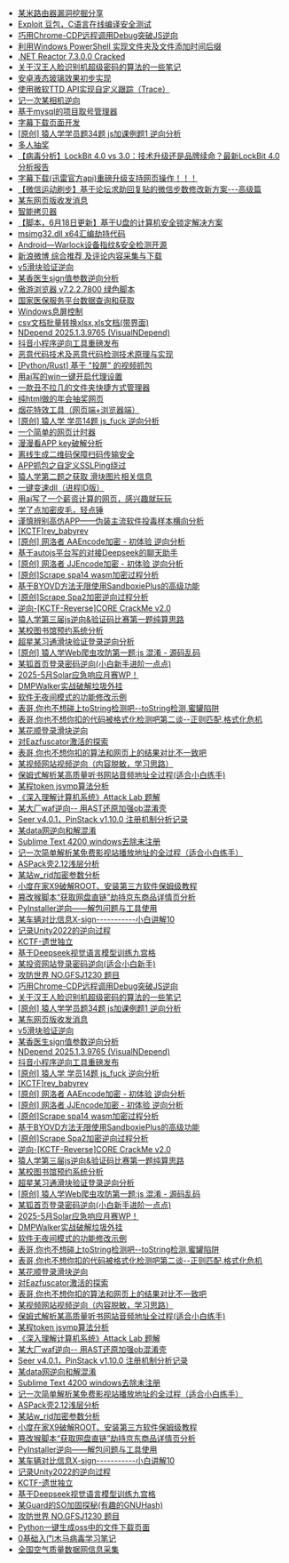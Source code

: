 + [某米路由器漏洞挖掘分享](https://www.52pojie.cn/thread-2040053-1-1.html)
+ [Exploit 豆包，C语言在线编译安全测试](https://www.52pojie.cn/thread-2040016-1-1.html)
+ [巧用Chrome-CDP远程调用Debug突破JS逆向](https://www.52pojie.cn/thread-2040010-1-1.html)
+ [利用Windows PowerShell 实现文件夹及文件添加时间后缀](https://www.52pojie.cn/thread-2039904-1-1.html)
+ [.NET Reactor 7.3.0.0 Cracked](https://www.52pojie.cn/thread-2039882-1-1.html)
+ [关于汉王人脸识别机超级密码的算法的一些笔记](https://www.52pojie.cn/thread-2039838-1-1.html)
+ [安卓液态玻璃效果初步实现](https://www.52pojie.cn/thread-2039832-1-1.html)
+ [使用微软TTD API实现自定义跟踪（Trace）](https://www.52pojie.cn/thread-2039822-1-1.html)
+ [记一次某相机逆向](https://www.52pojie.cn/thread-2039817-1-1.html)
+ [基于mysql的项目取号管理器](https://www.52pojie.cn/thread-2039802-1-1.html)
+ [字幕下载页面开发](https://www.52pojie.cn/thread-2039758-1-1.html)
+ [[原创] 猿人学学员题34题 js加课例题1 逆向分析](https://www.52pojie.cn/thread-2039700-1-1.html)
+ [多人抽奖](https://www.52pojie.cn/thread-2039677-1-1.html)
+ [【病毒分析】LockBit 4.0 vs 3.0：技术升级还是品牌续命？最新LockBit 4.0分析报告](https://www.52pojie.cn/thread-2039554-1-1.html)
+ [字幕下载(迅雷官方api)重磅升级支持网页操作！！！](https://www.52pojie.cn/thread-2039545-1-1.html)
+ [【微信运动刷步】基于论坛求助回复贴的微信步数修改新方案---高级篇](https://www.52pojie.cn/thread-2039517-1-1.html)
+ [某东网页版收发消息](https://www.52pojie.cn/thread-2039238-1-1.html)
+ [智能拷贝器](https://www.52pojie.cn/thread-2039209-1-1.html)
+ [【脚本，6月18日更新】基于U盘的计算机安全锁定解决方案](https://www.52pojie.cn/thread-2039186-1-1.html)
+ [msimg32.dll  x64汇编劫持代码](https://www.52pojie.cn/thread-2039009-1-1.html)
+ [Android—Warlock设备指纹&安全检测开源](https://www.52pojie.cn/thread-2039003-1-1.html)
+ [新浪微博 综合推荐 及评论内容采集与下载](https://www.52pojie.cn/thread-2038974-1-1.html)
+ [v5滑块验证逆向](https://www.52pojie.cn/thread-2038972-1-1.html)
+ [某香医生sign值参数逆向分析](https://www.52pojie.cn/thread-2038968-1-1.html)
+ [傲游浏览器 v7.2.2.7800 绿色脚本](https://www.52pojie.cn/thread-2038884-1-1.html)
+ [国家医保服务平台数据查询和获取](https://www.52pojie.cn/thread-2038873-1-1.html)
+ [Windows息屏控制](https://www.52pojie.cn/thread-2038856-1-1.html)
+ [csv文档批量转换xlsx,xls文档(带界面)](https://www.52pojie.cn/thread-2038852-1-1.html)
+ [NDepend 2025.1.3.9765 (VisualNDepend)](https://www.52pojie.cn/thread-2038827-1-1.html)
+ [抖音小程序逆向工具重磅发布](https://www.52pojie.cn/thread-2038738-1-1.html)
+ [恶意代码技术及恶意代码检测技术原理与实现](https://www.52pojie.cn/thread-2038716-1-1.html)
+ [[Python/Rust] 基于 "投屏" 的视频抓包](https://www.52pojie.cn/thread-2038686-1-1.html)
+ [用ai写的win一键开启代理设置](https://www.52pojie.cn/thread-2038681-1-1.html)
+ [一款丑不拉几的文件夹快捷方式管理器](https://www.52pojie.cn/thread-2038641-1-1.html)
+ [纯html做的年会抽奖网页](https://www.52pojie.cn/thread-2038612-1-1.html)
+ [烟花特效工具（网页端+浏览器端）](https://www.52pojie.cn/thread-2038605-1-1.html)
+ [[原创] 猿人学 学员14题 js_fuck 逆向分析](https://www.52pojie.cn/thread-2038595-1-1.html)
+ [一个简单的网页计时器](https://www.52pojie.cn/thread-2038583-1-1.html)
+ [漫漫看APP key破解分析](https://www.52pojie.cn/thread-2038579-1-1.html)
+ [离线生成二维码保障扫码传输安全](https://www.52pojie.cn/thread-2038573-1-1.html)
+ [APP抓包之自定义SSLPing绕过](https://www.52pojie.cn/thread-2038422-1-1.html)
+ [猿人学第二题之获取 滑块图片相关信息](https://www.52pojie.cn/thread-2038410-1-1.html)
+ [一键变速dll（进程ID版）](https://www.52pojie.cn/thread-2038409-1-1.html)
+ [用ai写了一个薪资计算的网页，感兴趣就玩玩](https://www.52pojie.cn/thread-2038394-1-1.html)
+ [学了点加密皮毛，轻点锤](https://www.52pojie.cn/thread-2038085-1-1.html)
+ [谨慎辨别高仿APP——伪装主流软件投毒样本横向分析](https://www.52pojie.cn/thread-2038056-1-1.html)
+ [[KCTF]rev_babyrev](https://www.52pojie.cn/thread-2038047-1-1.html)
+ [[原创] 网洛者 AAEncode加密 - 初体验 逆向分析](https://www.52pojie.cn/thread-2038005-1-1.html)
+ [基于autojs平台写的对接Deepseek的聊天助手](https://www.52pojie.cn/thread-2037980-1-1.html)
+ [[原创] 网洛者 JJEncode加密 - 初体验 逆向分析](https://www.52pojie.cn/thread-2037870-1-1.html)
+ [[原创]Scrape spa14 wasm加密过程分析](https://www.52pojie.cn/thread-2037819-1-1.html)
+ [基于BYOVD方法无限使用SandboxiePlus的高级功能](https://www.52pojie.cn/thread-2037796-1-1.html)
+ [[原创]Scrape Spa2加密逆向过程分析](https://www.52pojie.cn/thread-2037616-1-1.html)
+ [逆向-[KCTF-Reverse]CORE CrackMe v2.0](https://www.52pojie.cn/thread-2037517-1-1.html)
+ [猿人学第三届js逆向&验证码比赛第一题纯算思路](https://www.52pojie.cn/thread-2037361-1-1.html)
+ [某校图书馆预约系统分析](https://www.52pojie.cn/thread-2037247-1-1.html)
+ [超星某习通滑块验证登录逆向分析](https://www.52pojie.cn/thread-2037138-1-1.html)
+ [[原创] 猿人学Web爬虫攻防第一题:js 混淆 - 源码乱码](https://www.52pojie.cn/thread-2037096-1-1.html)
+ [某狐首页登录密码逆向(小白新手进阶一点点)](https://www.52pojie.cn/thread-2036785-1-1.html)
+ [2025-5月Solar应急响应月赛WP！](https://www.52pojie.cn/thread-2036624-1-1.html)
+ [DMPWalker实战破解垃圾外挂](https://www.52pojie.cn/thread-2035779-1-1.html)
+ [软件无夜间模式的功能修改示例](https://www.52pojie.cn/thread-2035675-1-1.html)
+ [表哥,你也不想碰上toString检测吧--toString检测,蜜罐陷阱](https://www.52pojie.cn/thread-2035568-1-1.html)
+ [表哥,你也不想你扣的代码被格式化检测吧第二谈--正则匹配,格式化危机](https://www.52pojie.cn/thread-2035543-1-1.html)
+ [某花顺登录滑块逆向](https://www.52pojie.cn/thread-2035508-1-1.html)
+ [对Eazfuscator激活的探索](https://www.52pojie.cn/thread-2035451-1-1.html)
+ [表哥,你也不想你扣的算法和网页上的结果对比不一致吧](https://www.52pojie.cn/thread-2035300-1-1.html)
+ [某视频网站视频逆向（内容脱敏，学习思路）](https://www.52pojie.cn/thread-2035143-1-1.html)
+ [保姆式解析某高质量听书网站音频地址全过程(适合小白练手)](https://www.52pojie.cn/thread-2035137-1-1.html)
+ [某程token  jsvmp算法分析](https://www.52pojie.cn/thread-2034891-1-1.html)
+ [《深入理解计算机系统》Attack Lab 题解](https://www.52pojie.cn/thread-2034829-1-1.html)
+ [某大厂waf逆向-- 用AST还原加强ob混淆壳](https://www.52pojie.cn/thread-2034613-1-1.html)
+ [Seer v4.0.1，PinStack v1.10.0 注册机制分析记录](https://www.52pojie.cn/thread-2034373-1-1.html)
+ [某data网逆向和解混淆](https://www.52pojie.cn/thread-2034020-1-1.html)
+ [Sublime Text 4200 windows去除未注册](https://www.52pojie.cn/thread-2033994-1-1.html)
+ [记一次简单解析某免费影视站播放地址的全过程（适合小白练手）](https://www.52pojie.cn/thread-2033927-1-1.html)
+ [ASPack壳2.12浅层分析](https://www.52pojie.cn/thread-2033861-1-1.html)
+ [某站w_rid加密参数分析](https://www.52pojie.cn/thread-2033704-1-1.html)
+ [小度在家X9破解ROOT、安装第三方软件保姆级教程](https://www.52pojie.cn/thread-2033703-1-1.html)
+ [篡改猴脚本“获取网盘直链”劫持京东商品详情页分析](https://www.52pojie.cn/thread-2033695-1-1.html)
+ [PyInstaller逆向——解包问题与工具使用](https://www.52pojie.cn/thread-2033673-1-1.html)
+ [某车辆对比信息X-sign-----------小白讲解10](https://www.52pojie.cn/thread-2033662-1-1.html)
+ [记录Unity2022的逆向过程](https://www.52pojie.cn/thread-2033644-1-1.html)
+ [KCTF-遗世独立](https://www.52pojie.cn/thread-2033134-1-1.html)
+ [基于Deepseek视觉语言模型训练九宫格](https://www.52pojie.cn/thread-2032868-1-1.html)
+ [某投资网站登录密码逆向(适合小白新手)](https://www.52pojie.cn/thread-2032824-1-1.html)
+ [攻防世界 NO.GFSJ1230 题目](https://www.52pojie.cn/forum.php?mod=viewthread&tid=2040122&extra=page%3D1%26filter%3Dauthor%26orderby%3Ddateline)
+ [巧用Chrome-CDP远程调用Debug突破JS逆向](https://www.52pojie.cn/forum.php?mod=viewthread&tid=2040010&extra=page%3D1%26filter%3Dauthor%26orderby%3Ddateline)
+ [关于汉王人脸识别机超级密码的算法的一些笔记](https://www.52pojie.cn/forum.php?mod=viewthread&tid=2039838&extra=page%3D1%26filter%3Dauthor%26orderby%3Ddateline)
+ [[原创] 猿人学学员题34题 js加课例题1 逆向分析](https://www.52pojie.cn/forum.php?mod=viewthread&tid=2039700&extra=page%3D1%26filter%3Dauthor%26orderby%3Ddateline)
+ [某东网页版收发消息](https://www.52pojie.cn/forum.php?mod=viewthread&tid=2039238&extra=page%3D1%26filter%3Dauthor%26orderby%3Ddateline)
+ [v5滑块验证逆向](https://www.52pojie.cn/forum.php?mod=viewthread&tid=2038972&extra=page%3D1%26filter%3Dauthor%26orderby%3Ddateline)
+ [某香医生sign值参数逆向分析](https://www.52pojie.cn/forum.php?mod=viewthread&tid=2038968&extra=page%3D1%26filter%3Dauthor%26orderby%3Ddateline)
+ [NDepend 2025.1.3.9765 (VisualNDepend)](https://www.52pojie.cn/forum.php?mod=viewthread&tid=2038827&extra=page%3D1%26filter%3Dauthor%26orderby%3Ddateline)
+ [抖音小程序逆向工具重磅发布](https://www.52pojie.cn/forum.php?mod=viewthread&tid=2038738&extra=page%3D1%26filter%3Dauthor%26orderby%3Ddateline)
+ [[原创] 猿人学 学员14题 js_fuck 逆向分析](https://www.52pojie.cn/forum.php?mod=viewthread&tid=2038595&extra=page%3D1%26filter%3Dauthor%26orderby%3Ddateline)
+ [[KCTF]rev_babyrev](https://www.52pojie.cn/forum.php?mod=viewthread&tid=2038047&extra=page%3D1%26filter%3Dauthor%26orderby%3Ddateline)
+ [[原创] 网洛者 AAEncode加密 - 初体验 逆向分析](https://www.52pojie.cn/forum.php?mod=viewthread&tid=2038005&extra=page%3D1%26filter%3Dauthor%26orderby%3Ddateline)
+ [[原创] 网洛者 JJEncode加密 - 初体验 逆向分析](https://www.52pojie.cn/forum.php?mod=viewthread&tid=2037870&extra=page%3D1%26filter%3Dauthor%26orderby%3Ddateline)
+ [[原创]Scrape spa14 wasm加密过程分析](https://www.52pojie.cn/forum.php?mod=viewthread&tid=2037819&extra=page%3D1%26filter%3Dauthor%26orderby%3Ddateline)
+ [基于BYOVD方法无限使用SandboxiePlus的高级功能](https://www.52pojie.cn/forum.php?mod=viewthread&tid=2037796&extra=page%3D1%26filter%3Dauthor%26orderby%3Ddateline)
+ [[原创]Scrape Spa2加密逆向过程分析](https://www.52pojie.cn/forum.php?mod=viewthread&tid=2037616&extra=page%3D1%26filter%3Dauthor%26orderby%3Ddateline)
+ [逆向-[KCTF-Reverse]CORE CrackMe v2.0](https://www.52pojie.cn/forum.php?mod=viewthread&tid=2037517&extra=page%3D1%26filter%3Dauthor%26orderby%3Ddateline)
+ [猿人学第三届js逆向&验证码比赛第一题纯算思路](https://www.52pojie.cn/forum.php?mod=viewthread&tid=2037361&extra=page%3D1%26filter%3Dauthor%26orderby%3Ddateline)
+ [某校图书馆预约系统分析](https://www.52pojie.cn/forum.php?mod=viewthread&tid=2037247&extra=page%3D1%26filter%3Dauthor%26orderby%3Ddateline)
+ [超星某习通滑块验证登录逆向分析](https://www.52pojie.cn/forum.php?mod=viewthread&tid=2037138&extra=page%3D1%26filter%3Dauthor%26orderby%3Ddateline)
+ [[原创] 猿人学Web爬虫攻防第一题:js 混淆 - 源码乱码](https://www.52pojie.cn/forum.php?mod=viewthread&tid=2037096&extra=page%3D1%26filter%3Dauthor%26orderby%3Ddateline)
+ [某狐首页登录密码逆向(小白新手进阶一点点)](https://www.52pojie.cn/forum.php?mod=viewthread&tid=2036785&extra=page%3D1%26filter%3Dauthor%26orderby%3Ddateline)
+ [2025-5月Solar应急响应月赛WP！](https://www.52pojie.cn/forum.php?mod=viewthread&tid=2036624&extra=page%3D1%26filter%3Dauthor%26orderby%3Ddateline)
+ [DMPWalker实战破解垃圾外挂](https://www.52pojie.cn/forum.php?mod=viewthread&tid=2035779&extra=page%3D1%26filter%3Dauthor%26orderby%3Ddateline)
+ [软件无夜间模式的功能修改示例](https://www.52pojie.cn/forum.php?mod=viewthread&tid=2035675&extra=page%3D1%26filter%3Dauthor%26orderby%3Ddateline)
+ [表哥,你也不想碰上toString检测吧--toString检测,蜜罐陷阱](https://www.52pojie.cn/forum.php?mod=viewthread&tid=2035568&extra=page%3D1%26filter%3Dauthor%26orderby%3Ddateline)
+ [表哥,你也不想你扣的代码被格式化检测吧第二谈--正则匹配,格式化危机](https://www.52pojie.cn/forum.php?mod=viewthread&tid=2035543&extra=page%3D1%26filter%3Dauthor%26orderby%3Ddateline)
+ [某花顺登录滑块逆向](https://www.52pojie.cn/forum.php?mod=viewthread&tid=2035508&extra=page%3D1%26filter%3Dauthor%26orderby%3Ddateline)
+ [对Eazfuscator激活的探索](https://www.52pojie.cn/forum.php?mod=viewthread&tid=2035451&extra=page%3D1%26filter%3Dauthor%26orderby%3Ddateline)
+ [表哥,你也不想你扣的算法和网页上的结果对比不一致吧](https://www.52pojie.cn/forum.php?mod=viewthread&tid=2035300&extra=page%3D1%26filter%3Dauthor%26orderby%3Ddateline)
+ [某视频网站视频逆向（内容脱敏，学习思路）](https://www.52pojie.cn/forum.php?mod=viewthread&tid=2035143&extra=page%3D1%26filter%3Dauthor%26orderby%3Ddateline)
+ [保姆式解析某高质量听书网站音频地址全过程(适合小白练手)](https://www.52pojie.cn/forum.php?mod=viewthread&tid=2035137&extra=page%3D1%26filter%3Dauthor%26orderby%3Ddateline)
+ [某程token  jsvmp算法分析](https://www.52pojie.cn/forum.php?mod=viewthread&tid=2034891&extra=page%3D1%26filter%3Dauthor%26orderby%3Ddateline)
+ [《深入理解计算机系统》Attack Lab 题解](https://www.52pojie.cn/forum.php?mod=viewthread&tid=2034829&extra=page%3D1%26filter%3Dauthor%26orderby%3Ddateline)
+ [某大厂waf逆向-- 用AST还原加强ob混淆壳](https://www.52pojie.cn/forum.php?mod=viewthread&tid=2034613&extra=page%3D1%26filter%3Dauthor%26orderby%3Ddateline)
+ [Seer v4.0.1，PinStack v1.10.0 注册机制分析记录](https://www.52pojie.cn/forum.php?mod=viewthread&tid=2034373&extra=page%3D1%26filter%3Dauthor%26orderby%3Ddateline)
+ [某data网逆向和解混淆](https://www.52pojie.cn/forum.php?mod=viewthread&tid=2034020&extra=page%3D1%26filter%3Dauthor%26orderby%3Ddateline)
+ [Sublime Text 4200 windows去除未注册](https://www.52pojie.cn/forum.php?mod=viewthread&tid=2033994&extra=page%3D1%26filter%3Dauthor%26orderby%3Ddateline)
+ [记一次简单解析某免费影视站播放地址的全过程（适合小白练手）](https://www.52pojie.cn/forum.php?mod=viewthread&tid=2033927&extra=page%3D1%26filter%3Dauthor%26orderby%3Ddateline)
+ [ASPack壳2.12浅层分析](https://www.52pojie.cn/forum.php?mod=viewthread&tid=2033861&extra=page%3D1%26filter%3Dauthor%26orderby%3Ddateline)
+ [某站w_rid加密参数分析](https://www.52pojie.cn/forum.php?mod=viewthread&tid=2033704&extra=page%3D1%26filter%3Dauthor%26orderby%3Ddateline)
+ [小度在家X9破解ROOT、安装第三方软件保姆级教程](https://www.52pojie.cn/forum.php?mod=viewthread&tid=2033703&extra=page%3D1%26filter%3Dauthor%26orderby%3Ddateline)
+ [篡改猴脚本“获取网盘直链”劫持京东商品详情页分析](https://www.52pojie.cn/forum.php?mod=viewthread&tid=2033695&extra=page%3D1%26filter%3Dauthor%26orderby%3Ddateline)
+ [PyInstaller逆向——解包问题与工具使用](https://www.52pojie.cn/forum.php?mod=viewthread&tid=2033673&extra=page%3D1%26filter%3Dauthor%26orderby%3Ddateline)
+ [某车辆对比信息X-sign-----------小白讲解10](https://www.52pojie.cn/forum.php?mod=viewthread&tid=2033662&extra=page%3D1%26filter%3Dauthor%26orderby%3Ddateline)
+ [记录Unity2022的逆向过程](https://www.52pojie.cn/forum.php?mod=viewthread&tid=2033644&extra=page%3D1%26filter%3Dauthor%26orderby%3Ddateline)
+ [KCTF-遗世独立](https://www.52pojie.cn/forum.php?mod=viewthread&tid=2033134&extra=page%3D1%26filter%3Dauthor%26orderby%3Ddateline)
+ [基于Deepseek视觉语言模型训练九宫格](https://www.52pojie.cn/forum.php?mod=viewthread&tid=2032868&extra=page%3D1%26filter%3Dauthor%26orderby%3Ddateline)
+ [某Guard的SO加固探秘(有趣的GNUHash)](https://www.52pojie.cn/thread-2040136-1-1.html)
+ [攻防世界 NO.GFSJ1230 题目](https://www.52pojie.cn/thread-2040122-1-1.html)
+ [Python一键生成oss中的文件下载页面](https://www.52pojie.cn/thread-2040073-1-1.html)
+ [0基础入门木马病毒学习笔记](https://www.52pojie.cn/thread-2040099-1-1.html)
+ [全国空气质量数据网信息采集](https://www.52pojie.cn/thread-2040280-1-1.html)
